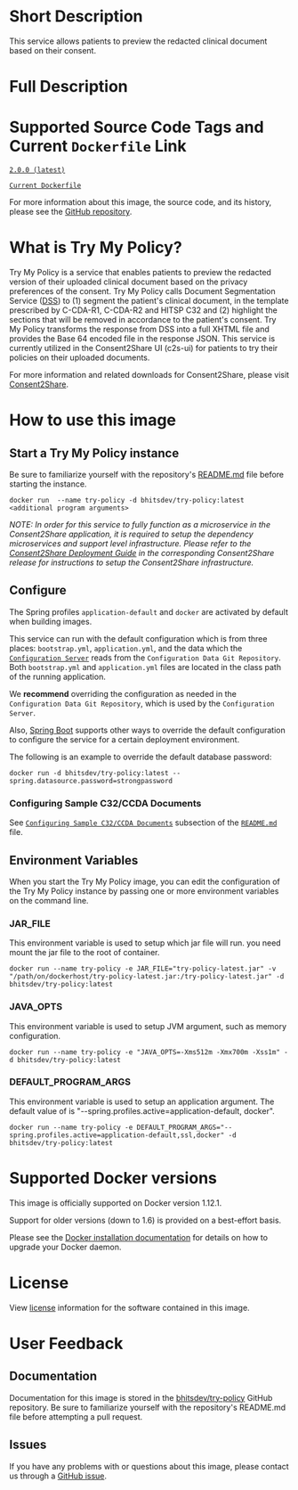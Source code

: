 # Short Description
This service allows patients to preview the redacted clinical document based on their consent.

# Full Description

# Supported Source Code Tags and Current `Dockerfile` Link

[`2.0.0 (latest)`](https://github.com/bhits-dev/try-policy/releases/tag/2.0.0)

[`Current Dockerfile`](https://github.com/bhits-dev/try-policy/blob/master/tryPolicy/src/main/docker/Dockerfile)

For more information about this image, the source code, and its history, please see the [GitHub repository](https://github.com/bhits-dev/try-policy).

# What is Try My Policy?

Try My Policy is a service that enables patients to preview the redacted version of their uploaded clinical document based on the privacy preferences of the consent. Try My Policy calls Document Segmentation Service ([DSS](https://github.com/bhits-dev/dss)) to (1) segment the patient's clinical document, in the template prescribed by C-CDA-R1, C-CDA-R2 and HITSP C32 and (2) highlight the sections that will be removed in accordance to the patient's consent. Try My Policy transforms the response from DSS into a full XHTML file and provides the Base 64 encoded file in the response JSON. This service is currently utilized in the Consent2Share UI (c2s-ui) for patients to try their policies on their uploaded documents.

For more information and related downloads for Consent2Share, please visit [Consent2Share](https://bhits-dev.github.io/consent2share/).
# How to use this image


## Start a Try My Policy instance

Be sure to familiarize yourself with the repository's [README.md](https://github.com/bhits-dev/try-policy) file before starting the instance.

`docker run  --name try-policy -d bhitsdev/try-policy:latest <additional program arguments>`

*NOTE: In order for this service to fully function as a microservice in the Consent2Share application, it is required to setup the dependency microservices and support level infrastructure. Please refer to the [Consent2Share Deployment Guide](https://github.com/bhits-dev/consent2share/releases) in the corresponding Consent2Share release for instructions to setup the Consent2Share infrastructure.*

## Configure

The Spring profiles `application-default` and `docker` are activated by default when building images.

This service can run with the default configuration which is from three places: `bootstrap.yml`, `application.yml`, and the data which the [`Configuration Server`](https://github.com/bhits-dev/config-server) reads from the `Configuration Data Git Repository`. Both `bootstrap.yml` and `application.yml` files are located in the class path of the running application.

We **recommend** overriding the configuration as needed in the `Configuration Data Git Repository`, which is used by the `Configuration Server`.

Also, [Spring Boot](https://projects.spring.io/spring-boot/) supports other ways to override the default configuration to configure the service for a certain deployment environment. 

The following is an example to override the default database password:

`docker run -d bhitsdev/try-policy:latest --spring.datasource.password=strongpassword`

### Configuring Sample C32/CCDA Documents

See [`Configuring Sample C32/CCDA Documents`](../README.md#configuring-sample-c32ccda-documents) subsection of the [`README.md`](../README.md) file.

## Environment Variables

When you start the Try My Policy image, you can edit the configuration of the Try My Policy instance by passing one or more environment variables on the command line. 

### JAR_FILE

This environment variable is used to setup which jar file will run. you need mount the jar file to the root of container.

`docker run --name try-policy -e JAR_FILE="try-policy-latest.jar" -v "/path/on/dockerhost/try-policy-latest.jar:/try-policy-latest.jar" -d bhitsdev/try-policy:latest`

### JAVA_OPTS 

This environment variable is used to setup JVM argument, such as memory configuration.

`docker run --name try-policy -e "JAVA_OPTS=-Xms512m -Xmx700m -Xss1m" -d bhitsdev/try-policy:latest`

### DEFAULT_PROGRAM_ARGS 

This environment variable is used to setup an application argument. The default value of is "--spring.profiles.active=application-default, docker".

`docker run --name try-policy -e DEFAULT_PROGRAM_ARGS="--spring.profiles.active=application-default,ssl,docker" -d bhitsdev/try-policy:latest`

# Supported Docker versions

This image is officially supported on Docker version 1.12.1.

Support for older versions (down to 1.6) is provided on a best-effort basis.

Please see the [Docker installation documentation](https://docs.docker.com/engine/installation/) for details on how to upgrade your Docker daemon.

# License

View [license](https://github.com/bhits-dev/try-policy/blob/master/LICENSE) information for the software contained in this image.

# User Feedback

## Documentation 

Documentation for this image is stored in the [bhitsdev/try-policy](https://github.com/bhits-dev/try-policy) GitHub repository. Be sure to familiarize yourself with the repository's README.md file before attempting a pull request.

## Issues

If you have any problems with or questions about this image, please contact us through a [GitHub issue](https://github.com/bhits-dev/try-policy/issues).